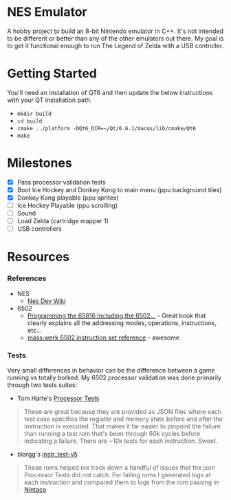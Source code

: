 # NES Emulator

A hobby project to build an 8-bit Nintendo emulator in C++. It's not intended to be different or
better than any of the other emulators out there. My goal is to get it functional enough to run
The Legend of Zelda with a USB controller.

# Getting Started

You'll need an installation of QT6 and then update the below instructions with your QT installation path.

* `mkdir build`
* `cd build`
* `cmake ../platform -DQt6_DIR=~/Qt/6.6.1/macos/lib/cmake/Qt6`
* `make`

# Milestones

- [x] Pass processor validation tests
- [x] Boot Ice Hockey and Donkey Kong to main menu (ppu background tiles)
- [x] Donkey Kong playable (ppu sprites)
- [ ] Ice Hockey Playable (ppu scrolling)
- [ ] Sound
- [ ] Load Zelda (cartridge mapper 1)
- [ ] USB controllers

# Resources

### References
- NES
  - [Nes Dev Wiki](http://nesdev.org/wiki/NES_reference_guide)
- 6502
  - [Programming the 65816 Including the 6502...](https://archive.org/details/0893037893ProgrammingThe65816) - Great book that clearly explains all the addressing modes, operations, instructions, etc…
  - [mass:werk 6502 instruction set reference](https://www.masswerk.at/6502/6502_instruction_set.html) - awesome

### Tests
Very small differences in behavior can be the difference between a game running vs totally borked. My 6502 processor validation was done primarily through two tests suites:
* Tom Harte's [Processor Tests](https://github.com/TomHarte/ProcessorTests/tree/main/6502)
> These are great because they are provided as JSON files where each test case specifies the register and memory state before and after the instruction is executed. That makes it far easier to pinpoint the failure than running a test rom that's been through 60k cycles before indicating a failure. There are ~10k tests for each instruction. Sweet.
* blargg's [instr_test-v5](https://github.com/christopherpow/nes-test-roms/tree/master/instr_test-v5)
> These roms helped me track down a handful of issues that the json Processor Tests did not catch. For failing roms I generated logs at each instruction and compared them to logs from the rom passing in [Nintaco](https://nintaco.com)
